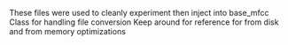 These files were used to cleanly experiment then inject into base_mfcc Class for handling file conversion
Keep around for reference for from disk and from memory optimizations